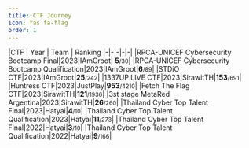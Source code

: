 ```yaml
---
title: CTF Journey
icon: fas fa-flag
order: 1
---
```


|CTF | Year | Team | Ranking
|-|-|-|-|-|
|RPCA-UNICEF Cybersecurity Bootcamp Final|2023|IAmGroot| **5**<small>/30</small>|
|RPCA-UNICEF Cybersecurity Bootcamp Qualification|2023|IAmGroot|**6**<small>/89</small>|
|STDiO CTF|2023|IAmGroot|**25**<small>/242</small>|
|1337UP LIVE CTF|2023|SirawitTH|**153**<small>/691</small>|
|Huntress CTF|2023|JustPlay|**953**<small>/4210</small>|
|Fetch The Flag CTF|2023|SirawitTH|**121**<small>/1936</small>|
|3st stage MetaRed Argentina|2023|SirawitTH|**26**<small>/260</small>|
|Thailand Cyber Top Talent Final|2023|Hatyai|**4**<small>/10</small>|
|Thailand Cyber Top Talent Qualification|2023|Hatyai|**11**<small>/273</small>|
|Thailand Cyber Top Talent Final|2022|Hatyai|**3**<small>/10</small>|
|Thailand Cyber Top Talent Qualification|2022|Hatyai|**9**<small>/166</small>|
